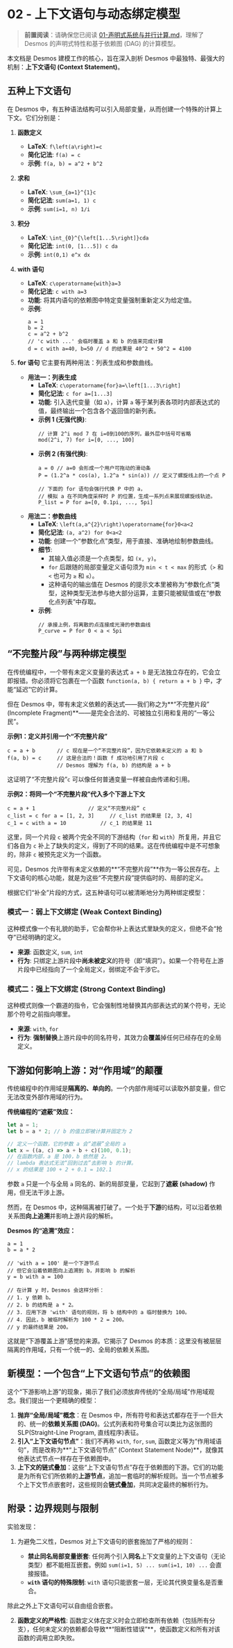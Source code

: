 # 02 - 上下文语句与动态绑定模型

> **前置阅读**：请确保您已阅读 [01-声明式系统与并行计算.md](./01-声明式系统与并行计算.md)，理解了 Desmos 的声明式特性和基于依赖图 (DAG) 的计算模型。

本文档是 Desmos 建模工作的核心，旨在深入剖析 Desmos 中最独特、最强大的机制：**上下文语句 (Context Statement)**。

## 五种上下文语句

在 Desmos 中，有五种语法结构可以引入局部变量，从而创建一个特殊的计算上下文。它们分别是：

1.  **函数定义**
    -   **LaTeX**: `f\left(a\right)=c`
    -   **简化记法**: `f(a) = c`
    -   **示例**: `f(a, b) = a^2 + b^2`

2.  **求和**
    -   **LaTeX**: `\sum_{a=1}^{1}c`
    -   **简化记法**: `sum(a=1, 1) c`
    -   **示例**: `sum(i=1, n) 1/i`

3.  **积分**
    -   **LaTeX**: `\int_{0}^{\left[1...5\right]}cda`
    -   **简化记法**: `int(0, [1...5]) c da`
    -   **示例**: `int(0,1) e^x dx`

4.  **with 语句**
    -   **LaTeX**: `c\operatorname{with}a=3`
    -   **简化记法**: `c with a=3`
    -   **功能**: 将其内语句的依赖图中特定变量强制重新定义为给定值。
    -   **示例**:
        ```
        a = 1
        b = 2
        c = a^2 + b^2
        // 'c with ...' 会临时覆盖 a 和 b 的值来完成计算
        d = c with a=40, b=50 // d 的结果是 40^2 + 50^2 = 4100
        ```

5.  **for 语句**
    它主要有两种用法：列表生成和参数曲线。
    -   **用法一：列表生成**
        -   **LaTeX**: `c\operatorname{for}a=\left[1...3\right]`
        -   **简化记法**: `c for a=[1...3]`
        -   **功能**: 引入迭代变量（如 `a`），计算 `a` 等于某列表各项时内部表达式的值，最终输出一个包含各个返回值的新列表。
        -   **示例 1 (无强代换)**:
            ```
            // 计算 2^i mod 7 在 i=0到100的序列，最外层中括号可省略
            mod(2^i, 7) for i=[0, ..., 100]
            ```
        -   **示例 2 (有强代换)**:
            ```
            a = 0 // a=0 会形成一个用户可拖动的滑动条
            P = (1.2^a * cos(a), 1.2^a * sin(a)) // 定义了螺旋线上的一个点 P
            
            // 下面的 for 语句会强行代换 P 中的 a，
            // 模拟 a 在不同角度采样时 P 的位置，生成一系列点来展现螺旋线轨迹。
            P_list = P for a=[0, 0.1pi, ..., 5pi]
            ```
    -   **用法二：参数曲线**
        -   **LaTeX**: `\left(a,a^{2}\right)\operatorname{for}0<a<2`
        -   **简化记法**: `(a, a^2) for 0<a<2`
        -   **功能**: 创建一个“参数化点”类型，用于直接、准确地绘制参数曲线。
        -   **细节**:
            -   其输入值必须是一个点类型，如 `(x, y)`。
            -   `for` 后跟随的局部变量定义语句须为 `min < t < max` 的形式（`>` 和 `<` 也可为 `≥` 和 `≤`）。
            -   这种语句的输出值在 Desmos 的提示文本里被称为“参数化点”类型，这种类型无法参与绝大部分运算，主要只能被赋值或在“参数化点列表”中存取。
        -   **示例**:
            ```
            // 承接上例，将离散的点连接成光滑的参数曲线
            P_curve = P for 0 < a < 5pi
            ```

## “不完整片段”与两种绑定模型

在传统编程中，一个带有未定义变量的表达式 `a + b` 是无法独立存在的，它会立即报错。你必须将它包裹在一个函数 `function(a, b) { return a + b }` 中，才能“延迟”它的计算。

但在 Desmos 中，带有未定义依赖的表达式——我们称之为**“不完整片段” (Incomplete Fragment)**——是完全合法的、可被独立引用和复用的“一等公民”。

**示例1：定义并引用一个“不完整片段”**
```
c = a + b       // c 现在是一个“不完整片段”，因为它依赖未定义的 a 和 b
f(a, b) = c     // 这是合法的！函数 f 成功地引用了片段 c
                // Desmos 理解为 f(a, b) 的结构是 a + b
```
这证明了“不完整片段”`c` 可以像任何普通变量一样被自由传递和引用。

**示例2：将同一个“不完整片段”代入多个下游上下文**
```
c = a + 1                 // 定义“不完整片段” c
c_list = c for a = [1, 2, 3]     // c_list 的结果是 [2, 3, 4]
c_1 = c with a = 10           // c_1 的结果是 11
```
这里，同一个片段 `c` 被两个完全不同的下游结构（`for` 和 `with`）所复用，并且它们各自为 `c` 补上了缺失的定义，得到了不同的结果。这在传统编程中是不可想象的，除非 `c` 被预先定义为一个函数。

可见，Desmos 允许带有未定义依赖的**“不完整片段”**作为一等公民存在。上下文语句的核心功能，就是为这些“不完整片段”提供临时的、局部的定义。

根据它们“补全”片段的方式，这五种语句可以被清晰地分为两种绑定模型：

### 模式一：弱上下文绑定 (Weak Context Binding)

这种模式像一个有礼貌的助手，它会帮你补上表达式里缺失的定义，但绝不会“抢夺”已经明确的定义。

-   **来源**: 函数定义, `sum`, `int`
-   **行为**: 只绑定上游片段中**尚未被定义**的符号（即“填洞”）。如果一个符号在上游片段中已经指向了一个全局定义，弱绑定不会干涉它。

### 模式二：强上下文绑定 (Strong Context Binding)

这种模式则像一个霸道的指令，它会强制性地替换其内部表达式的某个符号，无论那个符号之前指向哪里。

-   **来源**: `with`, `for`
-   **行为**: **强制替换**上游片段中的同名符号，其效力会**覆盖**掉任何已经存在的全局定义。

## 下游如何影响上游：对“作用域”的颠覆

传统编程中的作用域是**隔离的、单向的**。一个内部作用域可以读取外部变量，但它无法改变外部作用域的行为。

**传统编程的“遮蔽”效应：**
```javascript
let a = 1;
let b = a * 2; // b 的值立即被计算并固定为 2

// 定义一个函数，它的参数 a 会“遮蔽”全局的 a
let x = ((a, c) => a + b + c)(100, 0.1);
// 在函数内部，a 是 100，b 依然是 2。
// lambda 表达式无法“回到过去”去影响 b 的计算。
// x 的结果是 100 + 2 + 0.1 = 102.1
```
参数 `a` 只是一个与全局 `a` 同名的、新的局部变量，它起到了**遮蔽 (shadow)** 作用，但无法干涉上游。

然而，在 Desmos 中，这种隔离被打破了。一个处于**下游**的结构，可以沿着依赖关系图**向上追溯**并影响上游片段的解析。

**Desmos 的“追溯”效应：**
```
a = 1
b = a * 2

// 'with a = 100' 是一个下游节点
// 但它会沿着依赖图向上追溯到 b，并影响 b 的解析
y = b with a = 100 

// 在计算 y 时，Desmos 会这样分析：
// 1. y 依赖 b。
// 2. b 的结构是 a * 2。
// 3. 应用下游 'with' 语句的规则，将 b 结构中的 a 临时替换为 100。
// 4. 因此，b 被临时解析为 100 * 2 = 200。
// y 的最终结果是 200。
```
这就是“下游覆盖上游”感觉的来源。它揭示了 Desmos 的本质：这里没有被层层隔离的作用域，只有一个统一的、全局的依赖关系图。

## 新模型：一个包含“上下文语句节点”的依赖图

这个“下游影响上游”的现象，揭示了我们必须放弃传统的“全局/局域”作用域观念。我们提出一个更精确的模型：

1.  **抛弃“全局/局域”概念**：在 Desmos 中，所有符号和表达式都存在于一个巨大的、统一的**依赖关系图 (DAG)**。公式列表和符号集合可以类比为这张图的 SLP(Straight-Line Program, 直线程序)表征。
2.  **引入“上下文语句节点”**：我们不再称 `with`, `for`, `sum`, 函数定义等为“作用域语句”，而是改称为**“上下文语句节点” (Context Statement Node)**，就像其他表达式节点一样存在于依赖图中。
3.  **上下文的链式叠加**：这些“上下文语句节点”存在于依赖图的下游。它们的功能是为所有它们所依赖的**上游节点**，追加一套临时的解析规则。当一个节点被多个上下文节点嵌套时，这些规则会**链式叠加**，共同决定最终的解析行为。

## 附录：边界规则与限制

实验发现：

1. 为避免二义性，Desmos 对上下文语句的嵌套施加了严格的规则：

    -   **禁止同名局部变量嵌套**: 任何两个引入**同名**上下文变量的上下文语句（无论类型）都不能相互嵌套。例如 `sum(i=1, 5) ... sum(i=1, 10) ...` 会直接报错。
    -   **`with` 语句的特殊限制**: `with` 语句只能嵌套一层，无论其代换变量名是否重合。

除此之外上下文语句可以自由组合嵌套。

2.  **函数定义的严格性**: 函数定义体在定义时会立即检查所有依赖（包括所有分支），任何未定义的依赖都会导致**“阻断性错误”**，使函数定义和所有对该函数的调用立即失败。
